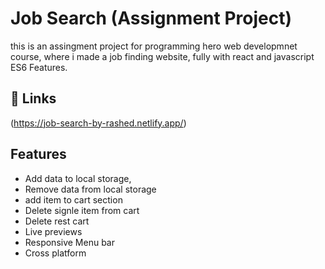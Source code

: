 
# Job Search (Assignment Project)

this is an assingment project for programming hero web developmnet course, where i made a job finding website, fully with react and javascript ES6 Features. 


## 🔗 Links
(https://job-search-by-rashed.netlify.app/)



## Features

- Add data to local storage,
- Remove data from local storage
- add item to cart section
- Delete signle item from cart
- Delete rest cart 
- Live previews
- Responsive Menu bar
- Cross platform

